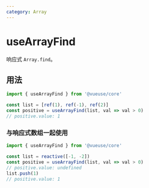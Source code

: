```yaml
---
category: Array
---
```


# useArrayFind

响应式 `Array.find`。

## 用法

```js
import { useArrayFind } from '@vueuse/core'

const list = [ref(1), ref(-1), ref(2)]
const positive = useArrayFind(list, val => val > 0)
// positive.value: 1
```

### 与响应式数组一起使用

```js
import { useArrayFind } from '@vueuse/core'

const list = reactive([-1, -2])
const positive = useArrayFind(list, val => val > 0)
// positive.value: undefined
list.push(1)
// positive.value: 1
```
